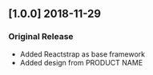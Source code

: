 ## [1.0.0] 2018-11-29
### Original Release
- Added Reactstrap as base framework
- Added design from PRODUCT NAME
